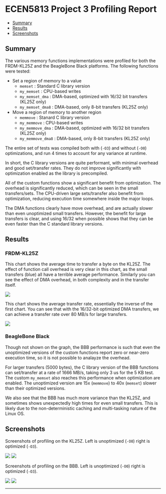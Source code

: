 # ECEN5813 Project 3 Profiling Report

 - [Summary](#Summary)
 - [Results](#Results)
 - [Screenshots](#Screenshots)

## Summary

The various memory functions implementations were profiled for both the
FRDM-KL25Z and the BeagleBone Black platforms. The following functions were tested:

  - Set a region of memory to a value
    - `memset` : Standard C library version
    - `my_memset` : CPU-based writes
    - `my_memset_dma` : DMA-based, optimized with 16/32 bit transfers (KL25Z only)
    - `my_memset_dma8` : DMA-based, only 8-bit transfers (KL25Z only)
  - Move a region of memory to another region
    - `memmove` : Stanard C library version
    - `my_memmove` : CPU-based writes
    - `my_memmove_dma` : DMA-based, optimized with 16/32 bit transfers (KL25Z only)
    - `my_memmove_dma8` : DMA-based, only 8-bit transfers (KL25Z only)

The entire set of tests was compiled both with (`-O3`) and without (`-O0`)
optimizations, and run 4 times to account for any variance at runtime.

In short, the C library versions are quite performant, with minimal overhead and
good set/transfer rates. They do not improve significantly with optimization
enabled as the library is precompiled.

All of the custom functions show a significant benefit from optimization. The
overhead is significantly reduced, which can be seen in the small
transfers/sets. The CPU-driven large sets/transfer also benefit from
optimization, reducing execution time somewhere inside the major loops.

The DMA functions clearly have move overhead, and are actually slower than even
unoptimized small transfers. However, the benefit for large transfers is clear,
and using 16/32 when possible shows that they can be even faster than the C
standard library versions.

## Results

### FRDM-KL25Z

This chart shows the average time to transfer a byte on the KL25Z. The effect of
function call overhead is very clear in this chart, as the small transfers
(blue) all have a terrible average performance. Similarly you can see the effect
of DMA overhead, in both complexity and in the transfer itself.

<img src="kl25z_time_per_byte.png">

This chart shows the average transfer rate, essentially the inverse of the first
chart. You can see that with the 16/32-bit optimized DMA transfers, we can
achieve a transfer rate over 80 MB/s for large transfers.

<img src="kl25z_transfer_rate.png">

### BeagleBone Black

Though not shown on the graph, the BBB performance is such that even the
unoptimized versions of the custom functions report zero or near-zero execution
time, so it is not possible to analayze the overhead. 

For larger transfers (5000 bytes), the C library version of the BBB functions
can set/transfer at a rate of 1666 MB/s, taking only 3 us for the 5 KB test. The custom `my_memset` also reaches this performance when optimization are enabled. The unoptimized version are 15x (`memmove`) to 40x (`memset`) slower than their optimized versions.

We also see that the BBB has much more variance than the KL25Z, and sometimes shows unexpectedly high times for even small transfers. This is likely due to the non-deterministic caching and multi-tasking nature of the Linux OS.


## Screenshots

Screenshots of profiling on the KL25Z. Left is unoptimized (`-O0`) right is
optimized (`-O3`).

<img src="kl25z_profiling_O0.png">
<img src="kl25z_profiling_O3.png">

Screenshots of profiling on the BBB. Left is unoptimized (`-O0`) right is
optimized (`-O3`). 

<img src="bbb_profiling_O0.png">
<img src="bbb_profiling_O3.png">

---

